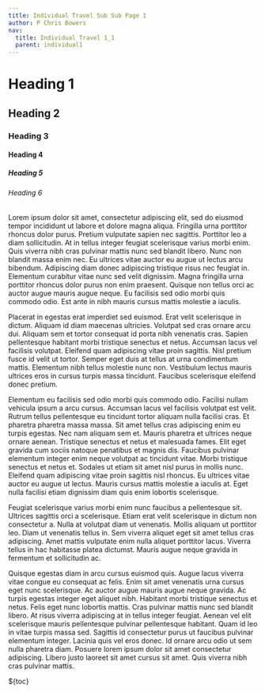 ```yaml
---
title: Individual Travel Sub Sub Page 1
author: P Chris Bowers
nav:
  title: Individual Travel 1_1
  parent: individual1
---
```


# Heading 1

## Heading 2

### Heading 3

#### Heading 4

##### Heading 5

###### Heading 6

Lorem ipsum dolor sit amet, consectetur adipiscing elit, sed do eiusmod tempor incididunt ut labore et dolore magna aliqua. Fringilla urna porttitor rhoncus dolor purus. Pretium vulputate sapien nec sagittis. Porttitor leo a diam sollicitudin. At in tellus integer feugiat scelerisque varius morbi enim. Quis viverra nibh cras pulvinar mattis nunc sed blandit libero. Nunc non blandit massa enim nec. Eu ultrices vitae auctor eu augue ut lectus arcu bibendum. Adipiscing diam donec adipiscing tristique risus nec feugiat in. Elementum curabitur vitae nunc sed velit dignissim. Magna fringilla urna porttitor rhoncus dolor purus non enim praesent. Quisque non tellus orci ac auctor augue mauris augue neque. Eu facilisis sed odio morbi quis commodo odio. Est ante in nibh mauris cursus mattis molestie a iaculis.

Placerat in egestas erat imperdiet sed euismod. Erat velit scelerisque in dictum. Aliquam id diam maecenas ultricies. Volutpat sed cras ornare arcu dui. Aliquam sem et tortor consequat id porta nibh venenatis cras. Sapien pellentesque habitant morbi tristique senectus et netus. Accumsan lacus vel facilisis volutpat. Eleifend quam adipiscing vitae proin sagittis. Nisl pretium fusce id velit ut tortor. Semper eget duis at tellus at urna condimentum mattis. Elementum nibh tellus molestie nunc non. Vestibulum lectus mauris ultrices eros in cursus turpis massa tincidunt. Faucibus scelerisque eleifend donec pretium.

Elementum eu facilisis sed odio morbi quis commodo odio. Facilisi nullam vehicula ipsum a arcu cursus. Accumsan lacus vel facilisis volutpat est velit. Rutrum tellus pellentesque eu tincidunt tortor aliquam nulla facilisi cras. Et pharetra pharetra massa massa. Sit amet tellus cras adipiscing enim eu turpis egestas. Nec nam aliquam sem et. Mauris pharetra et ultrices neque ornare aenean. Tristique senectus et netus et malesuada fames. Elit eget gravida cum sociis natoque penatibus et magnis dis. Faucibus pulvinar elementum integer enim neque volutpat ac tincidunt vitae. Morbi tristique senectus et netus et. Sodales ut etiam sit amet nisl purus in mollis nunc. Eleifend quam adipiscing vitae proin sagittis nisl rhoncus. Eu ultrices vitae auctor eu augue ut lectus. Mauris cursus mattis molestie a iaculis at. Eget nulla facilisi etiam dignissim diam quis enim lobortis scelerisque.

Feugiat scelerisque varius morbi enim nunc faucibus a pellentesque sit. Ultrices sagittis orci a scelerisque. Etiam erat velit scelerisque in dictum non consectetur a. Nulla at volutpat diam ut venenatis. Mollis aliquam ut porttitor leo. Diam ut venenatis tellus in. Sem viverra aliquet eget sit amet tellus cras adipiscing. Amet mattis vulputate enim nulla aliquet porttitor lacus. Viverra tellus in hac habitasse platea dictumst. Mauris augue neque gravida in fermentum et sollicitudin ac.

Quisque egestas diam in arcu cursus euismod quis. Augue lacus viverra vitae congue eu consequat ac felis. Enim sit amet venenatis urna cursus eget nunc scelerisque. Ac auctor augue mauris augue neque gravida. Ac turpis egestas integer eget aliquet nibh. Habitant morbi tristique senectus et netus. Felis eget nunc lobortis mattis. Cras pulvinar mattis nunc sed blandit libero. At risus viverra adipiscing at in tellus integer feugiat. Aenean vel elit scelerisque mauris pellentesque pulvinar pellentesque habitant. Quam id leo in vitae turpis massa sed. Sagittis id consectetur purus ut faucibus pulvinar elementum integer. Lacinia quis vel eros donec. Id ornare arcu odio ut sem nulla pharetra diam. Posuere lorem ipsum dolor sit amet consectetur adipiscing. Libero justo laoreet sit amet cursus sit amet. Quis viverra nibh cras pulvinar mattis.

${toc}
